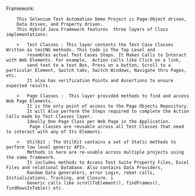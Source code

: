  Framework:
 
		This Selenium Test Automation Demo Project is Page-Object driven, 
		Data driven, and Property driven.
 	 	This Hybrid Java Framework features  three layers of Class implementations:
 
 		> 	Test Classes : This layer contents the Test Case Classes Written as testNG methods. This Code is The Top Level and
 		 	resembles actual Test Cases Steps. It Makes Calls to Interact with Web Elements. For example,  Action calls like Click on a link, 
 		 	send text to a text Box, Press on a button, Scroll to a particular Element, Switch tabs, Switch Windows, Navigate thru Pages, etc. 
 		 	It also has verification Points and Assertions to ensure expected results.
 
 		> 	Page Classes :  This layer provided methods to find and access Web Page Elements. 
 			It is the only point of access to the Page Objects Repository.
 		 	It will Also perform the Steps required to complete the Action Calls made by Test Classes layer. 
 		 	Ideally One Page Class per Web Page in the Application.
 			 Page classes are reusable across all Test Classes that need to interact with any of Its Elements. 
 
 		>	UtilKit : The UtilKit contains a set of Static methods to perform low level generic APIs. 
 			Methods in here are re-usable across multiple projects using the same framework.
 		 	It includes methods to Access Test Suite Property Files, Excel Files and relational Database. Also contains Data Providers,
 			Random Data generators, error Login, robot calls, Initializations, Tracking, and Closure. i
 			Generic calls like scrollToElement(), findFrames(), findRowsInTable() etc.
